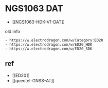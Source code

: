 
# NGS1063 DAT

- [[NGS1063-HDK-V1-DAT]]

old info 

    - https://w.electrodragon.com/w/Category:ED20
    - https://w.electrodragon.com/w/ED20_HDK
    - https://w.electrodragon.com/w/ED20_SDK



## ref 

- [[ED20]]
- [[quectel-GNSS-AT]]


